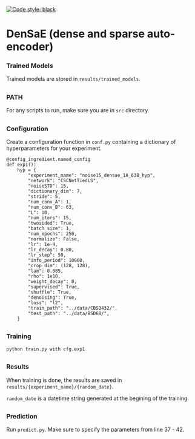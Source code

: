[![Code style: black](https://img.shields.io/badge/code%20style-black-000000.svg)](https://github.com/ambv/black)

# DenSaE (dense and sparse auto-encoder)

### Trained Models

Trained models are stored in `results/trained_models`.

##
### PATH

For any scripts to run, make sure you are in `src` directory.

##
### Configuration


Create a configuration function in `conf.py` containing a dictionary of hyperparameters for your experiment.

```
@config_ingredient.named_config
def exp1():
    hyp = {
        "experiment_name": "noise15_densae_1A_63B_hyp",
        "network": "CSCNetTiedLS",
        "noiseSTD": 15,
        "dictionary_dim": 7,
        "stride": 5,
        "num_conv_A": 1,
        "num_conv_B": 63,
        "L": 10,
        "num_iters": 15,
        "twosided": True,
        "batch_size": 1,
        "num_epochs": 250,
        "normalize": False,
        "lr": 1e-4,
        "lr_decay": 0.80,
        "lr_step": 50,
        "info_period": 10000,
        "crop_dim": (128, 128),
        "lam": 0.085,
        "rho": 1e10,
        "weight_decay": 0,
        "supervised": True,
        "shuffle": True,
        "denoising": True,
        "loss": "l2",
        "train_path": "../data/CBSD432/",
        "test_path": "../data/BSD68/",
    }
```

##
### Training

`python train.py with cfg.exp1`

##
### Results

When training is done, the results are saved in `results/{experiment_name}/{random_date}`.

`random_date` is a datetime string generated at the begining of the training.

##
### Prediction

Run `predict.py`. Make sure to specify the parameters from line 37 - 42.
